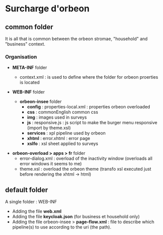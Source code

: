 # Surcharge d'orbeon

## common folder

It is all that is common between the orbeon stromae, "household" and "business" context.

### Organisation

- **META-INF** folder

  - context.xml : is used to define where the folder for orbeon proerties is located

- **WEB-INF** folder

  - **orbeon-insee** folder
    - **config** : properties-local.xml : properties orbeon overloaded
    - **css** : commonEnglish common css
    - **img** : images used in surveys
    - **js** : responsive.js : js script to make the burger menu responsive (import by theme.xsl)
    - **services** : xpl pipeline used by orbeon
    - **xhtml** : error.xhtml : error page
    - **xslfo** : xsl sheet applied to surveys

* **orbeon-overload > apps > fr** folder
  - error-dialog.xml : overload of the inactivity window (overloads all error windows it seems to me)
  - theme.xsl : overload the orbeon theme (transfo xsl executed just before rendering the xhtml -> html)

## default folder

A single folder : WEB-INF

- Adding the file **web.xml**
- Adding the file **keycloak.json** (for business et household only)
- Adding the file orbeon-insee > **page-flow.xml** : file to describe which pipeline(s) to use according to the uri (the path).
